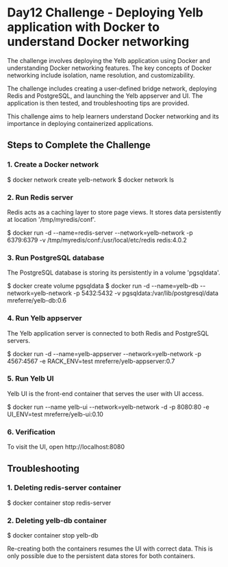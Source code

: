 # Day12 Challenge - Deploying Yelb application with Docker to understand Docker networking

The challenge involves deploying the Yelb application using Docker and understanding Docker networking features.
The key concepts of Docker networking include isolation, name resolution, and customizability.

The challenge includes creating a user-defined bridge network, deploying Redis and PostgreSQL, and launching the Yelb appserver and UI. The application is then tested, and troubleshooting tips are provided.

This challenge aims to help learners understand Docker networking and its importance in deploying containerized applications.

## Steps to Complete the Challenge

### 1. Create a Docker network

$ docker network create yelb-network
$ docker network ls

### 2. Run Redis server
Redis acts as a caching layer to store page views. It stores data persistently at location '/tmp/myredis/conf'.

$ docker run -d --name=redis-server --network=yelb-network -p 6379:6379 -v /tmp/myredis/conf:/usr/local/etc/redis redis:4.0.2

### 3. Run PostgreSQL database
The PostgreSQL database is storing its persistently in a volume 'pgsqldata'.

$ docker create volume pgsqldata
$ docker run -d --name=yelb-db --network=yelb-network -p 5432:5432 -v pgsqldata:/var/lib/postgresql/data mreferre/yelb-db:0.6

### 4. Run Yelb appserver
The Yelb application server is connected to both Redis and PostgreSQL servers.

$ docker run -d --name=yelb-appserver --network=yelb-network -p 4567:4567 -e RACK_ENV=test mreferre/yelb-appserver:0.7

### 5. Run Yelb UI
Yelb UI is the front-end container that serves the user with UI access.

$ docker run --name yelb-ui --network=yelb-network -d -p 8080:80 -e UI_ENV=test mreferre/yelb-ui:0.10

### 6. Verification

To visit the UI, open http://localhost:8080

## Troubleshooting

### 1. Deleting redis-server container

$ docker container stop redis-server

### 2. Deleting yelb-db container

$ docker container stop yelb-db

Re-creating both the containers resumes the UI with correct data. This is only possible due to the persistent data stores for both containers.


